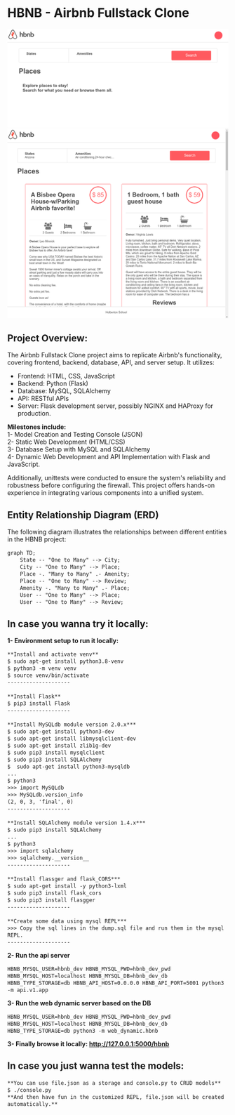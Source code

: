 # HBNB - Airbnb Fullstack Clone

![demo1](/assets/demo1_zswgiq5mf.png)
![demo2](/assets/demo2_gumvjhh25.png)

## Project Overview:

The Airbnb Fullstack Clone project aims to replicate Airbnb's functionality, covering frontend, backend, database, API, and server setup. It utilizes:

- Frontend: HTML, CSS, JavaScript
- Backend: Python (Flask)
- Database: MySQL, SQLAlchemy
- API: RESTful APIs
- Server: Flask development server, possibly NGINX and HAProxy for production.

**Milestones include:**  
1- Model Creation and Testing Console (JSON)  
2- Static Web Development (HTML/CSS)  
3- Database Setup with MySQL and SQLAlchemy  
4- Dynamic Web Development and API Implementation with Flask and JavaScript.

Additionally, unittests were conducted to ensure the system's reliability and robustness before configuring the firewall. This project offers hands-on experience in integrating various components into a unified system.

## Entity Relationship Diagram (ERD)

The following diagram illustrates the relationships between different entities in the HBNB project:

```mermaid
graph TD;
    State -- "One to Many" --> City;
    City -- "One to Many" --> Place;
    Place -. "Many to Many" .- Amenity;
    Place -- "One to Many" --> Review;
    Amenity -. "Many to Many" .- Place;
    User -- "One to Many" --> Place;
    User -- "One to Many" --> Review;
```

## In case you wanna try it locally:

**1- Environment setup to run it locally:**

```code
**Install and activate venv**
$ sudo apt-get install python3.8-venv
$ python3 -m venv venv
$ source venv/bin/activate
--------------------

**Install Flask**
$ pip3 install Flask
--------------------

**Install MySQLdb module version 2.0.x***
$ sudo apt-get install python3-dev
$ sudo apt-get install libmysqlclient-dev
$ sudo apt-get install zlib1g-dev
$ sudo pip3 install mysqlclient
$ sudo pip3 install SQLAlchemy
$  sudo apt-get install python3-mysqldb
...
$ python3
>>> import MySQLdb
>>> MySQLdb.version_info
(2, 0, 3, 'final', 0)
--------------------

**Install SQLAlchemy module version 1.4.x***
$ sudo pip3 install SQLAlchemy
...
$ python3
>>> import sqlalchemy
>>> sqlalchemy.__version__
--------------------

**Install flassger and flask_CORS***
$ sudo apt-get install -y python3-lxml
$ sudo pip3 install flask_cors
$ sudo pip3 install flasgger
--------------------

**Create some data using mysql REPL***
>>> Copy the sql lines in the dump.sql file and run them in the mysql REPL.
--------------------
```

**2- Run the api server**

```code
HBNB_MYSQL_USER=hbnb_dev HBNB_MYSQL_PWD=hbnb_dev_pwd HBNB_MYSQL_HOST=localhost HBNB_MYSQL_DB=hbnb_dev_db HBNB_TYPE_STORAGE=db HBNB_API_HOST=0.0.0.0 HBNB_API_PORT=5001 python3 -m api.v1.app
```

**3- Run the web dynamic server based on the DB**

```code
HBNB_MYSQL_USER=hbnb_dev HBNB_MYSQL_PWD=hbnb_dev_pwd HBNB_MYSQL_HOST=localhost HBNB_MYSQL_DB=hbnb_dev_db HBNB_TYPE_STORAGE=db python3 -m web_dynamic.hbnb
```

**3- Finally browse it locally: http://127.0.0.1:5000/hbnb**

## In case you just wanna test the models:

```code
**You can use file.json as a storage and console.py to CRUD models**
$ ./console.py
**And then have fun in the customized REPL, file.json will be created automatically.**
```
